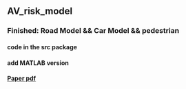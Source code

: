 ## AV_risk_model

### Finished: Road Model && Car Model && pedestrian

#### code in the src package

#### add MATLAB version

#### [Paper pdf](https://ietresearch.onlinelibrary.wiley.com/doi/pdf/10.1049/itr2.12508)
